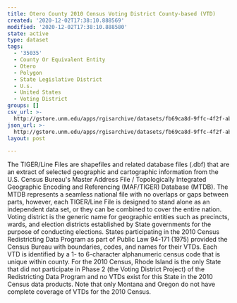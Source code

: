 ```yaml
---
title: Otero County 2010 Census Voting District County-based (VTD)
created: '2020-12-02T17:38:10.888569'
modified: '2020-12-02T17:38:10.888580'
state: active
type: dataset
tags:
  - '35035'
  - County Or Equivalent Entity
  - Otero
  - Polygon
  - State Legislative District
  - U.s.
  - United States
  - Voting District
groups: []
csv_url: >-
  http://gstore.unm.edu/apps/rgisarchive/datasets/fb69ca8d-9ffc-4f2f-ab13-e6ac4f3a8d92/tl_2010_35035_vtd10.derived.csv
json_url: >-
  http://gstore.unm.edu/apps/rgisarchive/datasets/fb69ca8d-9ffc-4f2f-ab13-e6ac4f3a8d92/tl_2010_35035_vtd10.derived.json
layout: post

---
```

The TIGER/Line Files are shapefiles and related database files (.dbf) that are an extract of selected geographic and cartographic information from the U.S. Census Bureau's Master Address File / Topologically Integrated Geographic Encoding and Referencing (MAF/TIGER) Database (MTDB).  The MTDB represents a seamless national file with no overlaps or gaps between parts, however, each TIGER/Line File is designed to stand alone as an independent data set, or they can be combined to cover the entire nation.  Voting district is the generic name for geographic entities such as precincts, wards, and election districts established by State governments for the purpose of conducting elections.  States participating in the 2010 Census Redistricting Data Program as part of Public Law 94-171 (1975) provided the Census Bureau with boundaries, codes, and names for their VTDs.  Each VTD is identified by a 1- to 6-character alphanumeric census code that is unique within county.  For the 2010 Census, Rhode Island is the only State that did not participate in Phase 2 (the Voting District Project) of the Redistricting Data Program and no VTDs exist for this State in the 2010 Census data products.  Note that only Montana and Oregon do not have complete coverage of VTDs for the 2010 Census.  

